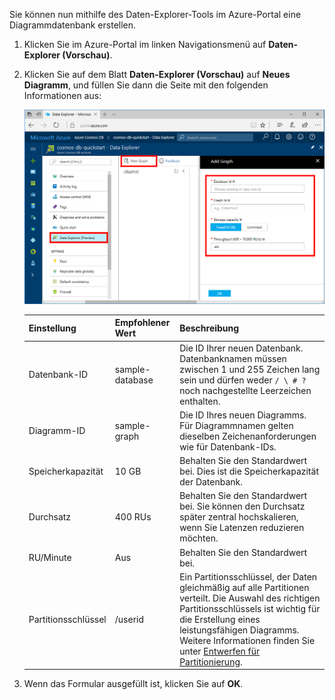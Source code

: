 Sie können nun mithilfe des Daten-Explorer-Tools im Azure-Portal eine Diagrammdatenbank erstellen. 

1. Klicken Sie im Azure-Portal im linken Navigationsmenü auf **Daten-Explorer (Vorschau)**. 
2. Klicken Sie auf dem Blatt **Daten-Explorer (Vorschau)** auf **Neues Diagramm**, und füllen Sie dann die Seite mit den folgenden Informationen aus:

    ![Daten-Explorer im Azure-Portal](./media/cosmos-db-create-graph/azure-cosmosdb-data-explorer.png)

    Einstellung|Empfohlener Wert|Beschreibung
    ---|---|---
    Datenbank-ID|sample-database|Die ID Ihrer neuen Datenbank. Datenbanknamen müssen zwischen 1 und 255 Zeichen lang sein und dürfen weder `/ \ # ?` noch nachgestellte Leerzeichen enthalten.
    Diagramm-ID|sample-graph|Die ID Ihres neuen Diagramms. Für Diagrammnamen gelten dieselben Zeichenanforderungen wie für Datenbank-IDs.
    Speicherkapazität| 10 GB|Behalten Sie den Standardwert bei. Dies ist die Speicherkapazität der Datenbank.
    Durchsatz|400 RUs|Behalten Sie den Standardwert bei. Sie können den Durchsatz später zentral hochskalieren, wenn Sie Latenzen reduzieren möchten.
    RU/Minute|Aus|Behalten Sie den Standardwert bei. 
    Partitionsschlüssel|/userid|Ein Partitionsschlüssel, der Daten gleichmäßig auf alle Partitionen verteilt. Die Auswahl des richtigen Partitionsschlüssels ist wichtig für die Erstellung eines leistungsfähigen Diagramms. Weitere Informationen finden Sie unter [Entwerfen für Partitionierung](../articles/cosmos-db/partition-data.md#designing-for-partitioning).

3. Wenn das Formular ausgefüllt ist, klicken Sie auf **OK**.